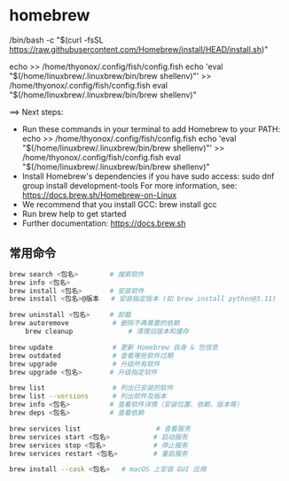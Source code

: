 









# homebrew

/bin/bash -c "$(curl -fsSL https://raw.githubusercontent.com/Homebrew/install/HEAD/install.sh)"

echo >> /home/thyonox/.config/fish/config.fish
    echo 'eval "$(/home/linuxbrew/.linuxbrew/bin/brew shellenv)"' >> /home/thyonox/.config/fish/config.fish
    eval "$(/home/linuxbrew/.linuxbrew/bin/brew shellenv)"

==> Next steps:
- Run these commands in your terminal to add Homebrew to your PATH:
    echo >> /home/thyonox/.config/fish/config.fish
    echo 'eval "$(/home/linuxbrew/.linuxbrew/bin/brew shellenv)"' >> /home/thyonox/.config/fish/config.fish
    eval "$(/home/linuxbrew/.linuxbrew/bin/brew shellenv)"
- Install Homebrew's dependencies if you have sudo access:
    sudo dnf group install development-tools
  For more information, see:
    https://docs.brew.sh/Homebrew-on-Linux
- We recommend that you install GCC:
    brew install gcc
- Run brew help to get started
- Further documentation:
    https://docs.brew.sh


## 常用命令
```bash
brew search <包名>        # 搜索软件
brew info <包名>
brew install <包名>       # 安装软件
brew install <包名>@版本   # 安装指定版本 (如 brew install python@3.11)

brew uninstall <包名>     # 卸载
brew autoremove           # 删除不再需要的依赖
	brew cleanup              # 清理旧版本和缓存

brew update               # 更新 Homebrew 自身 & 包信息
brew outdated             # 查看哪些软件过期
brew upgrade              # 升级所有软件
brew upgrade <包名>       # 升级指定软件

brew list                 # 列出已安装的软件
brew list --versions      # 列出软件及版本
brew info <包名>          # 查看软件详情（安装位置、依赖、版本等）
brew deps <包名>          # 查看依赖

brew services list                   # 查看服务
brew services start <包名>           # 启动服务
brew services stop <包名>            # 停止服务
brew services restart <包名>         # 重启服务

brew install --cask <包名>   # macOS 上安装 GUI 应用


```